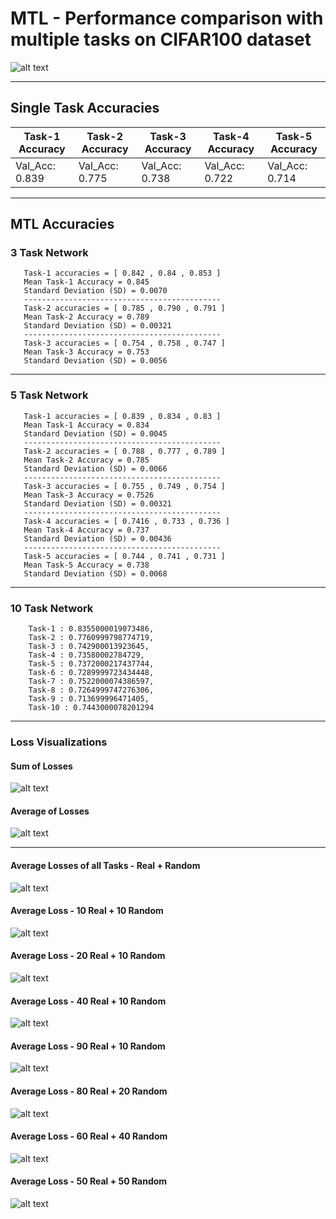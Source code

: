# MTL - Performance comparison with multiple tasks on CIFAR100 dataset

![alt text](https://github.com/hananshafi/Multi-Task-Learning/blob/main/MTL_Binary_Tasks/MTL-1-3-5-10-tasks/assets/Network_cifar100.jpg)

---

## Single Task Accuracies

Task-1 Accuracy | Task-2 Accuracy  | Task-3 Accuracy | Task-4 Accuracy | Task-5 Accuracy 
--------------- |  ---------------- | --------------- | --------------- | ---------------
Val_Acc: 0.839 |  Val_Acc: 0.775   |  Val_Acc: 0.738 |  Val_Acc: 0.722 | Val_Acc: 0.714

---

## MTL Accuracies

### 3 Task Network

       Task-1 accuracies = [ 0.842 , 0.84 , 0.853 ]
       Mean Task-1 Accuracy = 0.845
       Standard Deviation (SD) = 0.0070
       --------------------------------------------
       Task-2 accuracies = [ 0.785 , 0.790 , 0.791 ]
       Mean Task-2 Accuracy = 0.789
       Standard Deviation (SD) = 0.00321
       --------------------------------------------
       Task-3 accuracies = [ 0.754 , 0.758 , 0.747 ]
       Mean Task-3 Accuracy = 0.753
       Standard Deviation (SD) = 0.0056

---

### 5 Task Network
      
       Task-1 accuracies = [ 0.839 , 0.834 , 0.83 ]
       Mean Task-1 Accuracy = 0.834
       Standard Deviation (SD) = 0.0045
       --------------------------------------------
       Task-2 accuracies = [ 0.788 , 0.777 , 0.789 ]
       Mean Task-2 Accuracy = 0.785
       Standard Deviation (SD) = 0.0066
       --------------------------------------------
       Task-3 accuracies = [ 0.755 , 0.749 , 0.754 ]
       Mean Task-3 Accuracy = 0.7526
       Standard Deviation (SD) = 0.00321
       --------------------------------------------
       Task-4 accuracies = [ 0.7416 , 0.733 , 0.736 ]
       Mean Task-4 Accuracy = 0.737
       Standard Deviation (SD) = 0.00436
       --------------------------------------------
       Task-5 accuracies = [ 0.744 , 0.741 , 0.731 ]
       Mean Task-5 Accuracy = 0.738
       Standard Deviation (SD) = 0.0068
       
---

### 10 Task Network

        Task-1 : 0.8355000019073486,
        Task-2 : 0.7760999798774719,
        Task-3 : 0.742900013923645,
        Task-4 : 0.73580002784729,
        Task-5 : 0.7372000217437744,
        Task-6 : 0.7289999723434448,
        Task-7 : 0.7522000074386597,
        Task-8 : 0.7264999747276306,
        Task-9 : 0.713699996471405,
        Task-10 : 0.7443000078201294
        
---

### Loss Visualizations

#### Sum of Losses

![alt text](https://github.com/hananshafi/Multi-Task-Learning/blob/main/MTL_Binary_Tasks/MTL-1-3-5-10-tasks/assets/loss_curves.png)


#### Average of Losses
![alt text](https://github.com/hananshafi/Multi-Task-Learning/blob/main/MTL_Binary_Tasks/MTL-1-3-5-10-tasks/assets/loss_curve_2.png)

---

#### Average Losses of all Tasks - Real + Random

![alt text](https://github.com/hananshafi/Multi-Task-Learning/blob/main/MTL_Binary_Tasks/MTL-1-3-5-10-tasks/assets/all_curves.png)


#### Average Loss - 10 Real + 10 Random

![alt text](https://github.com/hananshafi/Multi-Task-Learning/blob/main/MTL_Binary_Tasks/MTL-1-3-5-10-tasks/assets/real_10_random_10.png)


#### Average Loss - 20 Real + 10 Random

![alt text](https://github.com/hananshafi/Multi-Task-Learning/blob/main/MTL_Binary_Tasks/MTL-1-3-5-10-tasks/assets/real_20_random_10.png)


#### Average Loss - 40 Real + 10 Random

![alt text](https://github.com/hananshafi/Multi-Task-Learning/blob/main/MTL_Binary_Tasks/MTL-1-3-5-10-tasks/assets/real_40_random_10.png)


#### Average Loss - 90 Real + 10 Random

![alt text](https://github.com/hananshafi/Multi-Task-Learning/blob/main/MTL_Binary_Tasks/MTL-1-3-5-10-tasks/assets/real_90_random_10.png)


#### Average Loss - 80 Real + 20 Random

![alt text](https://github.com/hananshafi/Multi-Task-Learning/blob/main/MTL_Binary_Tasks/MTL-1-3-5-10-tasks/assets/real_80_random_20.png)


#### Average Loss - 60 Real + 40 Random

![alt text](https://github.com/hananshafi/Multi-Task-Learning/blob/main/MTL_Binary_Tasks/MTL-1-3-5-10-tasks/assets/real_60_random_40.png)


#### Average Loss - 50 Real + 50 Random

![alt text](https://github.com/hananshafi/Multi-Task-Learning/blob/main/MTL_Binary_Tasks/MTL-1-3-5-10-tasks/assets/real_50_random_50.png)







      
      
       
       



